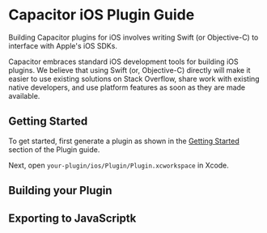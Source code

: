 # Capacitor iOS Plugin Guide

Building Capacitor plugins for iOS involves writing Swift (or Objective-C) to interface with Apple's iOS SDKs.

Capacitor embraces standard iOS development tools for building iOS plugins. We believe that using Swift (or, Objective-C) directly will make it easier to use existing solutions on Stack Overflow, share work with existing native developers, and use platform features as soon as they are made available.

## Getting Started

To get started, first generate a plugin as shown in the [Getting Started]('./#getting-started) section of the Plugin guide.

Next, open `your-plugin/ios/Plugin/Plugin.xcworkspace` in Xcode.

## Building your Plugin



## Exporting to JavaScriptk